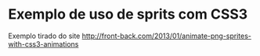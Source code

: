 Exemplo de uso de sprits com CSS3
=================================
Exemplo tirado do site http://front-back.com/2013/01/animate-png-sprites-with-css3-animations
